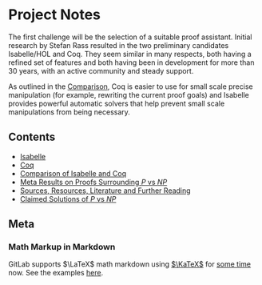 # Project Notes

The first challenge will be the selection of a suitable proof assistant.
Initial research by Stefan Rass resulted in the two preliminary candidates
Isabelle/HOL and Coq.
They seem similar in many respects, both having a refined set of features
and both having been in development for more than 30 years,
with an active community and steady support.

As outlined in the [Comparison](#Comparison), Coq is easier to use
for small scale precise manipulation (for example, rewriting the current
proof goals) and Isabelle provides powerful automatic solvers that
help prevent small scale manipulations from being necessary.

## Contents

- [Isabelle](isabelle.md)
- [Coq](coq.md)
- [Comparison of Isabelle and Coq](isa-vs-coq.md)
- [Meta Results on Proofs Surrounding $`P`$ vs $`NP`$](meta-results.md)
- [Sources, Resources, Literature and Further Reading](sources.md)
- [Claimed Solutions of $`P`$ vs $`NP`$](papers.md)

## Meta

### Math Markup in Markdown

GitLab supports $`\LaTeX`$ math markdown using [$`\KaTeX`$](https://katex.org/)
for [some time](https://gitlab.com/gitlab-org/gitlab/-/commit/2d170a20dc4cd3423ac7994c797cae8fbed263ba) now.
See the examples [here](https://git-ainf.aau.at/help/user/markdown.md#math).
